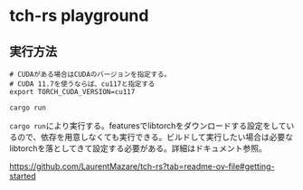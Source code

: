 # tch-rs playground

## 実行方法

```
# CUDAがある場合はCUDAのバージョンを指定する。
# CUDA 11.7を使うならば、cu117と指定する
export TORCH_CUDA_VERSION=cu117

cargo run
```

`cargo run`により実行する。featuresでlibtorchをダウンロードする設定をしているので、依存を用意しなくても実行できる。ビルドして実行したい場合は必要なlibtorchを落としてきて設定する必要がある。詳細はドキュメント参照。

https://github.com/LaurentMazare/tch-rs?tab=readme-ov-file#getting-started
